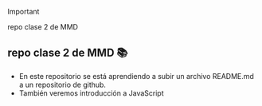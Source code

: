 > [!IMPORTANT]
> repo clase 2 de MMD

## repo clase 2 de MMD 📚
- En este repositorio se está aprendiendo a subir un archivo README.md a un repositorio de github.
- También veremos introducción a JavaScript